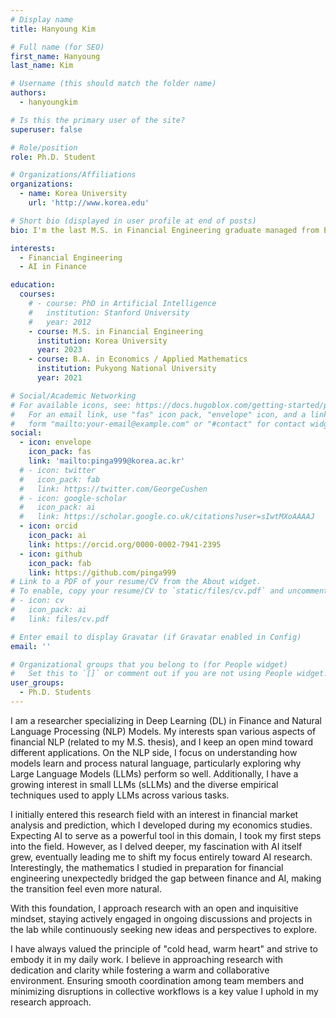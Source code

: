 ```yaml
---
# Display name
title: Hanyoung Kim

# Full name (for SEO)
first_name: Hanyoung
last_name: Kim

# Username (this should match the folder name)
authors:
  - hanyoungkim

# Is this the primary user of the site?
superuser: false

# Role/position
role: Ph.D. Student

# Organizations/Affiliations
organizations:
  - name: Korea University
    url: 'http://www.korea.edu'

# Short bio (displayed in user profile at end of posts)
bio: I'm the last M.S. in Financial Engineering graduate managed from Econ department! You can easily find my name on most Korean keyboards :)

interests:
  - Financial Engineering
  - AI in Finance

education:
  courses:
    # - course: PhD in Artificial Intelligence
    #   institution: Stanford University
    #   year: 2012
    - course: M.S. in Financial Engineering
      institution: Korea University
      year: 2023
    - course: B.A. in Economics / Applied Mathematics
      institution: Pukyong National University
      year: 2021

# Social/Academic Networking
# For available icons, see: https://docs.hugoblox.com/getting-started/page-builder/#icons
#   For an email link, use "fas" icon pack, "envelope" icon, and a link in the
#   form "mailto:your-email@example.com" or "#contact" for contact widget.
social:
  - icon: envelope
    icon_pack: fas
    link: 'mailto:pinga999@korea.ac.kr'
  # - icon: twitter
  #   icon_pack: fab
  #   link: https://twitter.com/GeorgeCushen
  # - icon: google-scholar
  #   icon_pack: ai
  #   link: https://scholar.google.co.uk/citations?user=sIwtMXoAAAAJ
  - icon: orcid
    icon_pack: ai
    link: https://orcid.org/0000-0002-7941-2395
  - icon: github
    icon_pack: fab
    link: https://github.com/pinga999
# Link to a PDF of your resume/CV from the About widget.
# To enable, copy your resume/CV to `static/files/cv.pdf` and uncomment the lines below.
# - icon: cv
#   icon_pack: ai
#   link: files/cv.pdf

# Enter email to display Gravatar (if Gravatar enabled in Config)
email: ''

# Organizational groups that you belong to (for People widget)
#   Set this to `[]` or comment out if you are not using People widget.
user_groups:
  - Ph.D. Students
---
```


I am a researcher specializing in Deep Learning (DL) in Finance and Natural Language Processing (NLP) Models.
My interests span various aspects of financial NLP (related to my M.S. thesis), and I keep an open mind toward different applications. On the NLP side, I focus on understanding how models learn and process natural language, particularly exploring why Large Language Models (LLMs) perform so well. Additionally, I have a growing interest in small LLMs (sLLMs) and the diverse empirical techniques used to apply LLMs across various tasks.

I initially entered this research field with an interest in financial market analysis and prediction, which I developed during my economics studies. Expecting AI to serve as a powerful tool in this domain, I took my first steps into the field. However, as I delved deeper, my fascination with AI itself grew, eventually leading me to shift my focus entirely toward AI research. Interestingly, the mathematics I studied in preparation for financial engineering unexpectedly bridged the gap between finance and AI, making the transition feel even more natural.

With this foundation, I approach research with an open and inquisitive mindset, staying actively engaged in ongoing discussions and projects in the lab while continuously seeking new ideas and perspectives to explore.

I have always valued the principle of "cold head, warm heart" and strive to embody it in my daily work. I believe in approaching research with dedication and clarity while fostering a warm and collaborative environment. Ensuring smooth coordination among team members and minimizing disruptions in collective workflows is a key value I uphold in my research approach.